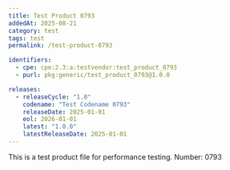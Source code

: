 ```yaml
---
title: Test Product 0793
addedAt: 2025-08-21
category: test
tags: test
permalink: /test-product-0793

identifiers:
  - cpe: cpe:2.3:a:testvendor:test_product_0793
  - purl: pkg:generic/test_product_0793@1.0.0

releases:
  - releaseCycle: "1.0"
    codename: "Test Codename 0793"
    releaseDate: 2025-01-01
    eol: 2026-01-01
    latest: "1.0.0"
    latestReleaseDate: 2025-01-01
---
```


This is a test product file for performance testing. Number: 0793
